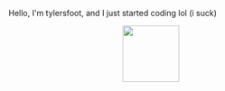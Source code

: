 Hello, I'm tylersfoot, and I just started coding lol (i suck)

<div id="header" align="center">
  <img src="https://c.tenor.com/RXfkIRCYSzgAAAAC/hog-boar-emoji-mindblown-mind-blown-slideshow-meme.gif" width="100"/>
</div>

